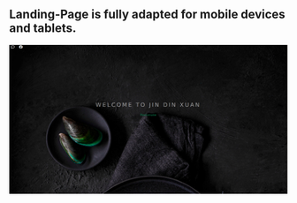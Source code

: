 <h2 >Landing-Page is fully adapted for mobile devices and tablets.</h2>


<img src="https://github.com/melvin-rulit/Landing-Page/blob/master/images/scrinshot.png" width="1250">
